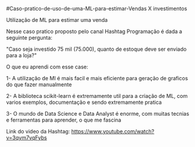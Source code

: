 #Caso-pratico-de-uso-de-uma-ML-para-estimar-Vendas X investimentos

Utilização de ML para estimar uma venda

Nesse caso pratico proposto pelo canal Hashtag Programação é dada a seguinte pergunta: 

"Caso seja investido 75 mil (75.000), quanto de estoque deve ser enviado para a loja?"

O que eu aprendi com esse case:

1- A utilização de Ml é mais facil e mais eficiente para geração de graficos do que fazer manualmente

2- A biblioteca scikit-learn é extremamente util para a criação de ML, com varios exemplos, documentação e sendo extremamente pratica

3- O mundo de Data Science e Data Analyst é enorme, com muitas tecnias e ferramentas para aprender, o que me fascina 

Link do video da Hashtag: https://www.youtube.com/watch?v=3qym7vqFybs
